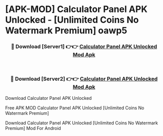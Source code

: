 # [APK-MOD] Calculator Panel APK Unlocked - [Unlimited Coins No Watermark Premium] oawp5



<div align="center">
<h3>🔴 Download [Server1] 👉👉 <a href="https://momento.my/?title=Calculator_Panel_APK_Unlocked">Calculator Panel APK Unlocked Mod Apk</a></h3><br>

<h3>🔴 Download [Server2] 👉👉 <a href="https://momento.my/?title=Calculator_Panel_APK_Unlocked">Calculator Panel APK Unlocked Mod Apk</a></h3>
</div>



Download Calculator Panel APK Unlocked 

Free APK MOD Calculator Panel APK Unlocked [Unlimited Coins No Watermark Premium]

Download Calculator Panel APK Unlocked [Unlimited Coins No Watermark Premium] Mod For Android
